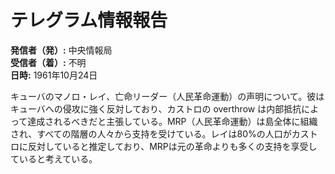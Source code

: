 # テレグラム情報報告

**発信者（発）:** 中央情報局  
**受信者（着）:** 不明  
**日時:** 1961年10月24日  

キューバのマノロ・レイ、亡命リーダー（人民革命運動）の声明について。彼はキューバへの侵攻に強く反対しており、カストロの overthrow は内部抵抗によって達成されるべきだと主張している。MRP（人民革命運動）は島全体に組織され、すべての階層の人々から支持を受けている。レイは80%の人口がカストロに反対していると推定しており、MRPは元の革命よりも多くの支持を享受していると考えている。